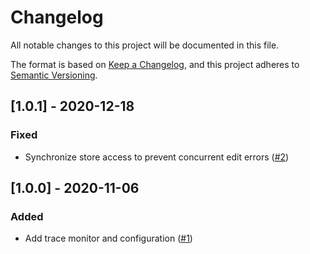 # Changelog
All notable changes to this project will be documented in this file.

The format is based on [Keep a Changelog](https://keepachangelog.com/en/1.0.0/),
and this project adheres to [Semantic Versioning](https://semver.org/spec/v2.0.0.html).

## [1.0.1] - 2020-12-18
### Fixed
- Synchronize store access to prevent concurrent edit errors ([#2](https://github.com/scm-manager/scm-trace-monitor-plugin/pull/2))

## [1.0.0] - 2020-11-06
### Added
- Add trace monitor and configuration ([#1](https://github.com/scm-manager/scm-trace-monitor-plugin/pull/1))
